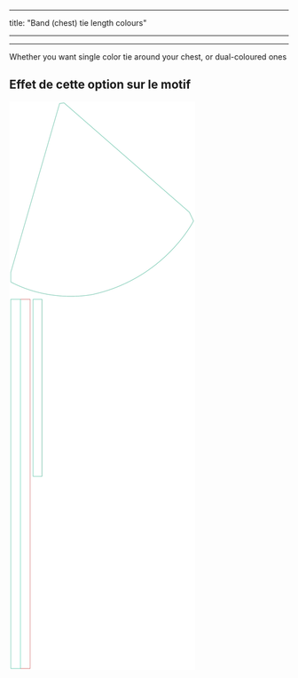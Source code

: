 - - -
title: "Band (chest) tie length colours"
- - -

---

Whether you want single color tie around your chest, or dual-coloured ones

## Effet de cette option sur le motif

![Cette image montre l'effet de cette option en superposant plusieurs variantes qui ont une valeur différente pour cette option](bee_bandtiecolours_sample.svg "Effet de cette option sur le motif")
